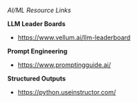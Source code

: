 *AI/ML Resource Links*

**LLM Leader Boards**
- https://www.vellum.ai/llm-leaderboard

**Prompt Engineering**
- https://www.promptingguide.ai/

**Structured Outputs**
- https://python.useinstructor.com/
